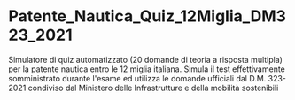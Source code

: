 # Patente_Nautica_Quiz_12Miglia_DM323_2021
Simulatore di quiz automatizzato (20 domande di teoria a risposta multipla) per la patente nautica entro le 12 miglia italiana. Simula il test effettivamente somministrato durante l'esame ed utilizza le domande ufficiali dal D.M. 323-2021 condiviso dal Ministero delle Infrastrutture e della mobilità sostenibili
